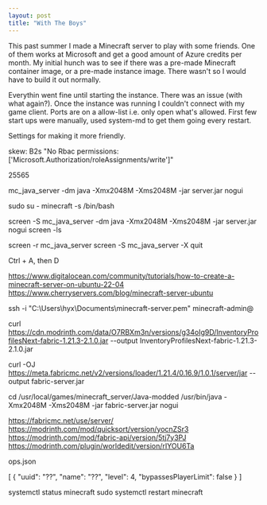 ```yaml
---
layout: post
title: "With The Boys"
---
```


This past summer I made a Minecraft server to play with some friends. One of them works at Microsoft and get a good amount of Azure credits per month. My initial hunch was to see if there was a pre-made Minecraft container image, or a pre-made instance image. There wasn't so I would have to build it out normally.

<steps on using azure interface>

Everythin went fine until starting the instance. There was an issue (with what again?). Once the instance was running I couldn't connect with my game client. Ports are on a allow-list i.e. only open what's allowed. First few start ups were manually, used system-md to get them going every restart.

Settings for making it more friendly.

skew: B2s
"No Rbac permissions:['Microsoft.Authorization/roleAssignments/write']"

25565

mc_java_server -dm java -Xmx2048M -Xms2048M -jar server.jar nogui

sudo su - minecraft -s /bin/bash

screen -S mc_java_server -dm java -Xmx2048M -Xms2048M -jar server.jar nogui
screen -ls

screen -r mc_java_server
screen -S mc_java_server -X quit

Ctrl + A, then D

https://www.digitalocean.com/community/tutorials/how-to-create-a-minecraft-server-on-ubuntu-22-04
https://www.cherryservers.com/blog/minecraft-server-ubuntu

ssh -i "C:\Users\hyx\Documents\minecraft-server.pem" minecraft-admin@<ip-address>

curl https://cdn.modrinth.com/data/O7RBXm3n/versions/g34oIg9D/InventoryProfilesNext-fabric-1.21.3-2.1.0.jar --output InventoryProfilesNext-fabric-1.21.3-2.1.0.jar

curl -OJ https://meta.fabricmc.net/v2/versions/loader/1.21.4/0.16.9/1.0.1/server/jar --output fabric-server.jar

cd /usr/local/games/minecraft_server/Java-modded
/usr/bin/java -Xmx2048M -Xms2048M -jar fabric-server.jar nogui

https://fabricmc.net/use/server/
https://modrinth.com/mod/quicksort/version/yocnZSr3
https://modrinth.com/mod/fabric-api/version/5tj7y3PJ
https://modrinth.com/plugin/worldedit/version/rIYOU6Ta

ops.json

[
    {
        "uuid": "??",
        "name": "??",
        "level": 4,
        "bypassesPlayerLimit": false
    }
]

systemctl status minecraft
sudo systemctl restart minecraft